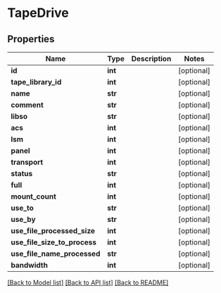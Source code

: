 # TapeDrive

## Properties
Name | Type | Description | Notes
------------ | ------------- | ------------- | -------------
**id** | **int** |  | [optional] 
**tape_library_id** | **int** |  | [optional] 
**name** | **str** |  | [optional] 
**comment** | **str** |  | [optional] 
**libso** | **str** |  | [optional] 
**acs** | **int** |  | [optional] 
**lsm** | **int** |  | [optional] 
**panel** | **int** |  | [optional] 
**transport** | **int** |  | [optional] 
**status** | **str** |  | [optional] 
**full** | **int** |  | [optional] 
**mount_count** | **int** |  | [optional] 
**use_to** | **str** |  | [optional] 
**use_by** | **str** |  | [optional] 
**use_file_processed_size** | **int** |  | [optional] 
**use_file_size_to_process** | **int** |  | [optional] 
**use_file_name_processed** | **str** |  | [optional] 
**bandwidth** | **int** |  | [optional] 

[[Back to Model list]](../README.md#documentation-for-models) [[Back to API list]](../README.md#documentation-for-api-endpoints) [[Back to README]](../README.md)


